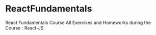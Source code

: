 # ReactFundamentals
React Fundamentals Course
All Exercises and Homeworks during the Course : React-JS.
